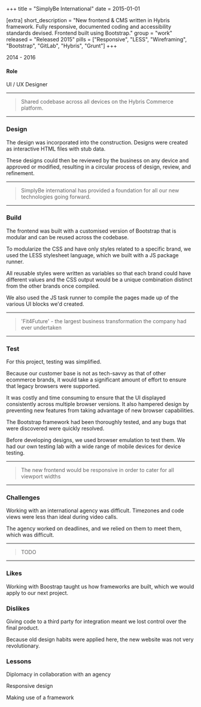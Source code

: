 +++
title = "SimplyBe International"
date = 2015-01-01

[extra]
short_description = "New frontend & CMS written in Hybris framework. Fully responsive, documented coding and accessibility standards devised. Frontend built using Bootstrap."
group = "work"
released = "Released 2015"
pills = ["Responsive", "LESS", "Wireframing", "Bootstrap", "GitLab", "Hybris", "Grunt"]
+++

2014 - 2016

#### Role
UI / UX Designer

---
> Shared codebase across all devices on the Hybris Commerce platform.
---

### Design

The design was incorporated into the construction. Designs were created as interactive HTML files with stub data.

These designs could then be reviewed by the business on any device and approved or modified, resulting in a circular process of design, review, and refinement.

---
> SimplyBe international has provided a foundation for all our new technologies going forward.
---

### Build

The frontend was built with a customised version of Bootstrap that is modular and can be reused across the codebase.

To modularize the CSS and have only styles related to a specific brand, we used the LESS stylesheet language, which we built with a JS package runner.

All reusable styles were written as variables so that each brand could have different values and the CSS output would be a unique combination distinct from the other brands once compiled.

We also used the JS task runner to compile the pages made up of the various UI blocks we'd created.

---
> 'Fit4Future' - the largest business transformation the company had ever undertaken
---

### Test

For this project, testing was simplified.

Because our customer base is not as tech-savvy as that of other ecommerce brands, it would take a significant amount of effort to ensure that legacy browsers were supported.

It was costly and time consuming to ensure that the UI displayed consistently across multiple browser versions. It also hampered design by preventing new features from taking advantage of new browser capabilities.

The Bootstrap framework had been thoroughly tested, and any bugs that were discovered were quickly resolved.

Before developing designs, we used browser emulation to test them. We had our own testing lab with a wide range of mobile devices for device testing.

---
> The new frontend would be responsive in order to cater for all viewport widths
---

### Challenges 

Working with an international agency was difficult. Timezones and code views were less than ideal during video calls.

The agency worked on deadlines, and we relied on them to meet them, which was difficult.

---
> TODO
---

### Likes

Working with Boostrap taught us how frameworks are built, which we would apply to our next project.

### Dislikes

Giving code to a third party for integration meant we lost control over the final product.

Because old design habits were applied here, the new website was not very revolutionary.

### Lessons

Diplomacy in collaboration with an agency

Responsive design

Making use of a framework
